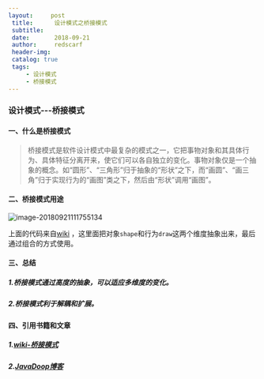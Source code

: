 ```yaml
---
layout:     post
 title:      设计模式之桥接模式
 subtitle:   
 date:       2018-09-21
 author:     redscarf                                            
 header-img: 
 catalog: true                                           
 tags:                                                           
     - 设计模式 
     - 桥接模式
---
```


### 设计模式---桥接模式

#### 一、什么是桥接模式

> 桥接模式是软件设计模式中最复杂的模式之一，它把事物对象和其具体行为、具体特征分离开来，使它们可以各自独立的变化。事物对象仅是一个抽象的概念。如“圆形”、“三角形”归于抽象的“形状”之下，而“画圆”、“画三角”归于实现行为的“画图”类之下，然后由“形状”调用“画图”。

#### 二、桥接模式用途

![image-20180921111755134](https://ws3.sinaimg.cn/large/006tNbRwgy1fvgzs4s383j31kw0wb16x.jpg)

上面的代码来自[wiki](https://zh.wikipedia.org/wiki/%E6%A9%8B%E6%8E%A5%E6%A8%A1%E5%BC%8F) ，这里面把对象`shape`和行为`draw`这两个维度抽象出来，最后通过组合的方式使用。

#### 三、总结

##### 1.桥接模式通过高度的抽象，可以适应多维度的变化。

##### 2.桥接模式利于解耦和扩展。

#### 四、引用书籍和文章

##### 1.[wiki-桥接模式](https://zh.wikipedia.org/wiki/%E6%A9%8B%E6%8E%A5%E6%A8%A1%E5%BC%8F)

##### 2.[JavaDoop博客](https://javadoop.com/post/design-pattern#%E6%A1%A5%E6%A2%81%E6%A8%A1%E5%BC%8F)

